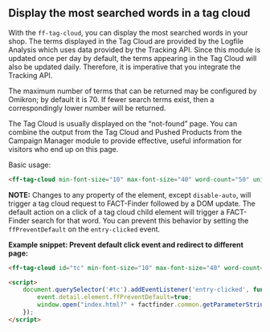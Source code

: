 ## Display the most searched words in a tag cloud
With the `ff-tag-cloud`, you can display the most searched words in your shop. The terms displayed in the Tag Cloud are provided by the Logfile Analysis which uses data provided by the Tracking API. Since this module is updated once per day by default, the terms appearing in the Tag Cloud will also be updated daily. Therefore, it is imperative that you integrate the Tracking API.

The maximum number of terms that can be returned may be configured by Omikron; by default it is 70. If fewer search terms exist, then a correspondingly lower number will be returned.

The Tag Cloud is usually displayed on the “not-found” page. You can combine the output from the Tag Cloud and Pushed Products from the Campaign Manager module to provide effective, useful information for visitors who end up on this page.

Basic usage:
```html
<ff-tag-cloud min-font-size="10" max-font-size="40" word-count="50" unit="px"></ff-tag-cloud>
```
**NOTE:**
Changes to any property of the element, except `disable-auto`, will trigger a tag cloud request to FACT-Finder followed by a DOM update. The default action on a click of a tag cloud child element will trigger a FACT-Finder search for that word. You can prevent this behavior by setting the `ffPreventDefault` on the `entry-clicked` event.

**Example snippet: Prevent default click event and redirect to different page:**

```html
<ff-tag-cloud id="tc" min-font-size="10" max-font-size="40" word-count="60" unit="px"></ff-tag-cloud>

<script>
    document.querySelector('#tc').addEventListener('entry-clicked', function (e) {
        event.detail.element.ffPreventDefault=true;
        window.open("index.html?" + factfinder.common.getParameterString(event.detail.entry.params), "_blank");
    });
</script>
```